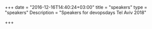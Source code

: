 +++
date = "2016-12-16T14:40:24+03:00"
title = "speakers"
type = "speakers"
Description = "Speakers for devopsdays Tel Aviv 2018"

+++
